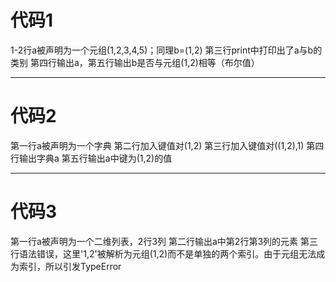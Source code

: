 # 代码1

1-2行a被声明为一个元组(1,2,3,4,5)；同理b=(1,2)
第三行print中打印出了a与b的类别
第四行输出a，第五行输出b是否与元组(1,2)相等（布尔值）

---

# 代码2

第一行a被声明为一个字典
第二行加入键值对(1,2)
第三行加入键值对((1,2),1)
第四行输出字典a
第五行输出a中键为(1,2)的值

---

# 代码3

第一行a被声明为一个二维列表，2行3列
第二行输出a中第2行第3列的元素
第三行语法错误，这里'1,2'被解析为元组(1,2)而不是单独的两个索引。由于元组无法成为索引，所以引发TypeError
